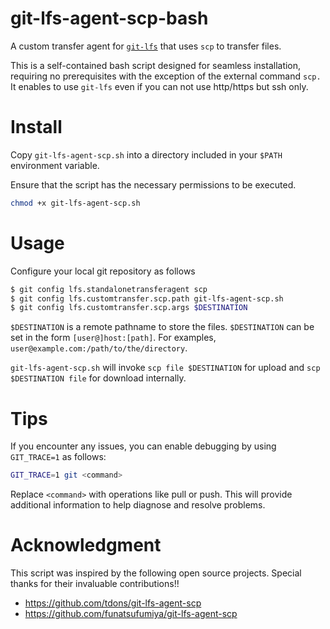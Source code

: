 # git-lfs-agent-scp-bash

A custom transfer agent for [`git-lfs`](https://git-lfs.github.com/)
that uses `scp` to transfer files.

This is a self-contained bash script designed for seamless
installation, requiring no prerequisites with the exception of the
external command `scp.` It enables to use `git-lfs` even if you can not use http/https but ssh
only.


# Install #

Copy `git-lfs-agent-scp.sh` into a directory included in your `$PATH`
environment variable.

Ensure that the script has the necessary permissions to be executed.
``` sh
chmod +x git-lfs-agent-scp.sh
```


# Usage #

Configure your local git repository as follows

```sh
$ git config lfs.standalonetransferagent scp
$ git config lfs.customtransfer.scp.path git-lfs-agent-scp.sh
$ git config lfs.customtransfer.scp.args $DESTINATION
```

`$DESTINATION` is a remote pathname to store the files. `$DESTINATION`
can be set in the form `[user@]host:[path]`. For examples,
`user@example.com:/path/to/the/directory`.

`git-lfs-agent-scp.sh` will invoke `scp file $DESTINATION` for upload
and `scp $DESTINATION file` for download internally.

# Tips #

If you encounter any issues, you can enable debugging by using `GIT_TRACE=1` as follows:
``` sh
GIT_TRACE=1 git <command>
```
Replace `<command>` with operations like pull or push.
This will provide additional information to help diagnose and resolve problems.


# Acknowledgment #

This script was inspired by the following open source
projects. Special thanks for their invaluable contributions!!

- https://github.com/tdons/git-lfs-agent-scp
- https://github.com/funatsufumiya/git-lfs-agent-scp
